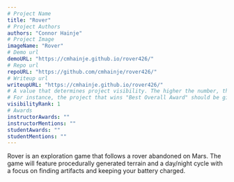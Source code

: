 ```yaml
---
# Project Name
title: "Rover"
# Project Authors
authors: "Connor Hainje"
# Project Image
imageName: "Rover"
# Demo url
demoURL: "https://cmhainje.github.io/rover426/"
# Repo url
repoURL: "https://github.com/cmhainje/rover426/"
# Writeup url
writeupURL: "https://cmhainje.github.io/rover426/"
# A value that determines project visibility. The higher the number, the closer it will appear to the top
# For instance, the project that wins "Best Overall Award" should be given the highest visibilityRank
visibilityRank: 1
# Awards
instructorAwards: ""
instructorMentions: ""
studentAwards: ""
studentMentions: ""
---
```

Rover is an exploration game that follows a rover abandoned on Mars. The game will feature procedurally generated terrain and a day/night cycle with a focus on finding artifacts and keeping your battery charged.
